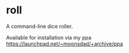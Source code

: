 roll
====

A command-line dice roller.


Available for installation via my ppa <https://launchpad.net/~moonsdad/+archive/ppa>
